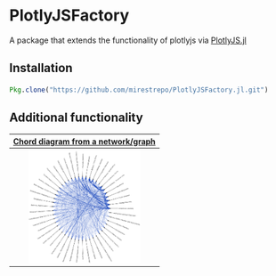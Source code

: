 # PlotlyJSFactory

A package that extends the functionality of plotlyjs via [PlotlyJS.jl](https://github.com/sglyon/PlotlyJS.jl)

## Installation
```julia
Pkg.clone("https://github.com/mirestrepo/PlotlyJSFactory.jl.git")
```

## Additional functionality

| [Chord diagram from a network/graph](http://nbviewer.jupyter.org/github/mirestrepo/PlotlyJSFactory.jl/blob/master/examples/chord_plot_julia1.ipynb)|
|:-----------------:|
| [<img src="./figures/cocurrence_graph_epilepsy.png" alt="Drawing" style="width: 200px;"/>](http://nbviewer.jupyter.org/github/mirestrepo/PlotlyJSFactory.jl/blob/master/examples/chord_plot_julia1.ipynb)|

